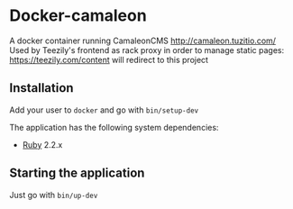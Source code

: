 Docker-camaleon
===============

A docker container running CamaleonCMS http://camaleon.tuzitio.com/
Used by Teezily's frontend as rack proxy in order to manage static pages: https://teezily.com/content will redirect to this project

## Installation

Add your user to `docker` and go with `bin/setup-dev`

The application has the following system dependencies:
* [Ruby](https://www.ruby-lang.org/) 2.2.x  

## Starting the application

Just go with `bin/up-dev`

